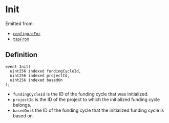 # Init

Emitted from:

* [`configureFor`](../../jbsplitsstore/write/set.md)
* [`tapFrom`](../write/tapfrom.md)

## Definition

```solidity
event Init(
  uint256 indexed fundingCycleId,
  uint256 indexed projectId,
  uint256 indexed basedOn
);
```

* `fundingCycleId` is the ID of the funding cycle that was initialized.
* `projectId` is the ID of the project to which the initialized funding cycle belongs.
* `basedOn` is the ID of the funding cycle that the initialized funding cycle is based on.
